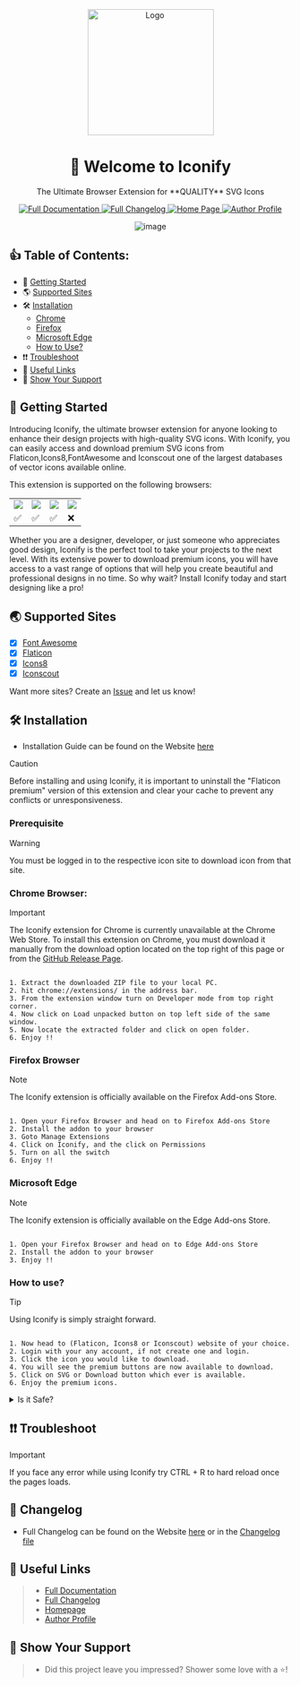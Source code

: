 <div align = "center">

<img src="https://cdn.kyutefox.com/Kyutefox/svg/Fox.svg" alt="Logo" height="225px" width="225px">

<h1>👋 Welcome to Iconify</h1>

<p>The Ultimate Browser Extension for **QUALITY** SVG Icons</p>

<p align="center">
  <a href="https://kyutefox.com/products/iconify-browser-extension">
    <img src="https://img.shields.io/badge/Full-Documentation-blue.svg" alt="Full Documentation">
  </a>
  <a href="https://kyutefox.com/changelog/iconify-browser-extension">
     <img src="https://img.shields.io/badge/Full-Changelog-yellow.svg" alt="Full Changelog">
  </a>
  <a href="https://kyutefox.com/">
    <img src="https://img.shields.io/badge/Home-Page-orange.svg" alt="Home Page">
  </a>
  <a href="https://github.com/MrJukeman">
    <img src="https://img.shields.io/badge/Author-Profile-purple.svg" alt="Author Profile">
  </a>
</p>

![image](https://cdn.kyutefox.com/Projects/kyuteFoxHomePage.png)

</div>

## 👍 Table of Contents:

- 🚀 [Getting Started](https://github.com/Kyutefox/Iconify?tab=readme-ov-file#-getting-started)
- 🌎 [Supported Sites](https://github.com/Kyutefox/Iconify?tab=readme-ov-file#-supported-sites)
- 🛠️ [Installation](https://github.com/Kyutefox/Iconify?tab=readme-ov-file#%EF%B8%8F-installation)
    - [Chrome](https://github.com/Kyutefox/Iconify?tab=readme-ov-file#chrome-browser)
    - [Firefox](https://github.com/Kyutefox/Iconify?tab=readme-ov-file#firefox-browser)
    - [Microsoft Edge](https://github.com/Kyutefox/Iconify?tab=readme-ov-file#microsoft-edge)
    - [How to Use?](https://github.com/Kyutefox/Iconify?tab=readme-ov-file#how-to-use)
- ❗❗ [Troubleshoot](https://github.com/Kyutefox/Iconify?tab=readme-ov-file#-troubleshoot)
- 🔗 [Useful Links](https://github.com/Kyutefox/Iconify?tab=readme-ov-file#-useful-links)
- 🤝 [Show Your Support](https://github.com/Kyutefox/Iconify?tab=readme-ov-file#-show-your-support)

## 🚀 Getting Started

<div style="font-size:14px;">
  <p>Introducing Iconify, the ultimate browser extension for anyone looking to enhance their design projects with high-quality SVG icons. With Iconify, you can easily access and download premium SVG icons from Flaticon,Icons8,FontAwesome and Iconscout one of the largest databases of vector icons available online.</p>

<p>This extension is supported on the following browsers:</p>

<table>
  <tr>
    <td>
      <img src = "https://kyutefox.com/resources/assets/logos/chrome.png" />
    </td>
    <td>
      <img src = "https://kyutefox.com/resources/assets/logos/firefox.png" />
    </td>
    <td>
      <img src = "https://kyutefox.com/resources/assets/logos/microsoft.png" />
    </td>
    <td>
      <img src = "https://kyutefox.com/resources/assets/logos/safari.png" />
    </td>
  </tr>
  <tr>
    <td>
      ✅
    </td>
    <td>
      ✅
    </td>
    <td>
      ✅
    </td>
    <td>
      ❌
    </td>
  </tr>
</table>

<p>Whether you are a designer, developer, or just someone who appreciates good design, Iconify is the perfect tool to take your projects to the next level. With its extensive power to download premium icons, you will have access to a vast range of options that will help you create beautiful and professional designs in no time. So why wait? Install Iconify today and start designing like a pro!</p>
</div>

## 🌏 Supported Sites

-  [x] [Font Awesome](https://fontawesome.com/)
-  [x] [Flaticon](https://flaticon.com)
-  [x] [Icons8](https://icons8.com)
-  [x] [Iconscout](https://iconscout.com/)

Want more sites? Create an [Issue](https://github.com/Kyutefox/Iconify/issues) and let us know!

## 🛠️ Installation

- Installation Guide can be found on the Website [here](https://kyutefox.com/products/iconify-browser-extension#installation-1)

> [!Caution]
> Before installing and using Iconify, it is important to uninstall the "Flaticon premium" version of this extension and clear your cache to prevent any conflicts or unresponsiveness.


### Prerequisite

> [!Warning]
> You must be logged in to the respective icon site to download icon from that site.

### Chrome Browser: 

> [!Important]
> The Iconify extension for Chrome is currently unavailable at the Chrome Web Store. To install this extension on Chrome, you must download it manually from the download option located on the top right of this page or from the [GitHub Release Page](https://github.com/kyutefox/Iconify/releases).

```

1. Extract the downloaded ZIP file to your local PC.
2. hit chrome://extensions/ in the address bar.
3. From the extension window turn on Developer mode from top right corner.
4. Now click on Load unpacked button on top left side of the same window.
5. Now locate the extracted folder and click on open folder.
6. Enjoy !!

```


### Firefox Browser

> [!Note]
> The Iconify extension is officially available on the Firefox Add-ons Store.

```

1. Open your Firefox Browser and head on to Firefox Add-ons Store
2. Install the addon to your browser
3. Goto Manage Extensions
4. Click on Iconify, and the click on Permissions
5. Turn on all the switch
6. Enjoy !!

```

### Microsoft Edge

> [!Note]
> The Iconify extension is officially available on the Edge Add-ons Store.

```

1. Open your Firefox Browser and head on to Edge Add-ons Store
2. Install the addon to your browser
3. Enjoy !!

```

### How to use?

> [!Tip]
> Using Iconify is simply straight forward.

```

1. Now head to (Flaticon, Icons8 or Iconscout) website of your choice.
2. Login with your any account, if not create one and login.
3. Click the icon you would like to download.
4. You will see the premium buttons are now available to download.
5. Click on SVG or Download button which ever is available.
6. Enjoy the premium icons.

```


<details close>
  <summary>
    Is it Safe?
  </summary>

<br>

If you're concerned about the safety of using Iconify, you'll be pleased to know that the extension is 100% safe and secure to use. The extension does not track any of your browser data or any other personal information, so you can browse and download premium SVG icons with complete peace of mind.


The way Iconify works is by replacing your non-premium account token with a premium token from the server when you click on the SVG button. This token is then used to send a request to the respective icon server, which returns the icon as if you were a premium user. The extension then parses the icon and creates a downloadable icon in SVG format.

Aside from this process, the extension does not do anything else that might raise security concerns. You can use Iconify knowing that your data and personal information are completely safe.

In conclusion, Iconify is a safe and secure extension that provides premium SVG icons for your design projects. With its user-friendly interface and seamless integration with Flaticon's server, you can browse, search, and download premium icons with ease and confidence.

</details>

## ❗❗ Troubleshoot

> [!Important]
> If you face any error while using Iconify try CTRL + R to hard reload once the pages loads.

## 📃 Changelog

- Full Changelog can be found on the Website [here](https://kyutefox.com/changelog/iconify-browser-extension) or in the [Changelog file](https://github.com/Kyutefox/Iconify/blob/main/CHANGELOG.md)

## 🔗 Useful Links

> - <a href="https://kyutefox.com/products/iconify-browser-extension">Full Documentation</a>
> - <a href="https://kyutefox.com/changelog/iconify-browser-extension">Full Changelog</a>
> - <a href="https://kyutefox.com/">Homepage</a>
> - <a href="https://github.com/MrJukeman">Author Profile</a>

## 🤝 Show Your Support

> - <p style="font-size:14px;">Did this project leave you impressed? Shower some love with a ⭐️!</p>

